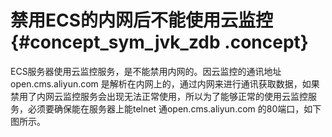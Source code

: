 # 禁用ECS的内网后不能使用云监控 {#concept_sym_jvk_zdb .concept}

ECS服务器使用云监控服务，是不能禁用内网的。因云监控的通讯地址 open.cms.aliyun.com 是解析在内网上的，通过内网来进行通讯获取数据，如果禁用了内网云监控服务会出现无法正常使用，所以为了能够正常的使用云监控服务，必须要确保能在服务器上能telnet 通open.cms.aliyun.com 的80端口，如下图所示。

